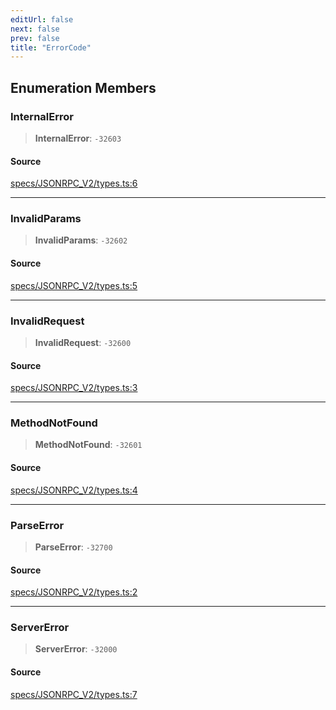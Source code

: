 ```yaml
---
editUrl: false
next: false
prev: false
title: "ErrorCode"
---
```


## Enumeration Members

### InternalError

> **InternalError**: `-32603`

#### Source

[specs/JSONRPC\_V2/types.ts:6](https://github.com/chord-ts/rpc/blob/d3d88c3/src/specs/JSONRPC_V2/types.ts#L6)

***

### InvalidParams

> **InvalidParams**: `-32602`

#### Source

[specs/JSONRPC\_V2/types.ts:5](https://github.com/chord-ts/rpc/blob/d3d88c3/src/specs/JSONRPC_V2/types.ts#L5)

***

### InvalidRequest

> **InvalidRequest**: `-32600`

#### Source

[specs/JSONRPC\_V2/types.ts:3](https://github.com/chord-ts/rpc/blob/d3d88c3/src/specs/JSONRPC_V2/types.ts#L3)

***

### MethodNotFound

> **MethodNotFound**: `-32601`

#### Source

[specs/JSONRPC\_V2/types.ts:4](https://github.com/chord-ts/rpc/blob/d3d88c3/src/specs/JSONRPC_V2/types.ts#L4)

***

### ParseError

> **ParseError**: `-32700`

#### Source

[specs/JSONRPC\_V2/types.ts:2](https://github.com/chord-ts/rpc/blob/d3d88c3/src/specs/JSONRPC_V2/types.ts#L2)

***

### ServerError

> **ServerError**: `-32000`

#### Source

[specs/JSONRPC\_V2/types.ts:7](https://github.com/chord-ts/rpc/blob/d3d88c3/src/specs/JSONRPC_V2/types.ts#L7)
